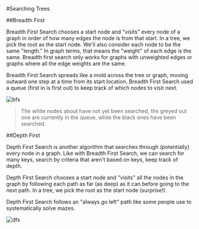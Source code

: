#Searching Trees

##Breadth First

Breadth First Search chooses a start node and "visits" every node of a graph in order of how many edges the node is from that start. In a tree, we pick the root as the start node. We'll also consider each node to be the same "length." In graph terms, that means the "weight" of each edge is the same. Breadth first search only works for graphs with unweighted edges or graphs where all the edge weights are the same.

Breadth First Search spreads like a mold across the tree or graph, moving outward one step at a time from its start location. Breadth First Search used a queue (first in is first out) to keep track of which nodes to visit next.

![bfs](https://camo.githubusercontent.com/2f57e6239884a1a03402912f13c49555dec76d06/68747470733a2f2f75706c6f61642e77696b696d656469612e6f72672f77696b6970656469612f636f6d6d6f6e732f342f34362f416e696d617465645f4246532e676966)
>The white nodes about have not yet been searched, the greyed out one are currently in the queue, while the black ones have been searched.

##Depth First 

Depth First Search is another algorithm that searches through (potentially) every node in a graph. Like with Breadth First Search, we can search for many keys, search by criteria that aren't based on keys, keep track of depth.

Depth First Search chooses a start node and "visits" all the nodes in the graph by following each path as far (as deep) as it can before going to the next path. In a tree, we pick the root as the start node (surprise!).

Depth First Search follows an "always go left" path like some people use to systematically solve mazes.

![dfs](https://camo.githubusercontent.com/aaad9e39961daf34d967c616edeb50abf3bf1235/68747470733a2f2f75706c6f61642e77696b696d656469612e6f72672f77696b6970656469612f636f6d6d6f6e732f372f37662f44657074682d46697273742d5365617263682e676966)